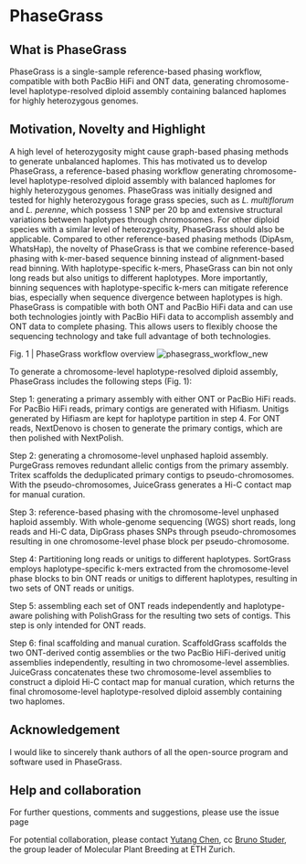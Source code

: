 # PhaseGrass
## What is PhaseGrass
PhaseGrass is a single-sample reference-based phasing workflow, compatible with both PacBio HiFi and ONT data, generating chromosome-level haplotype-resolved diploid assembly containing balanced haplomes for highly heterozygous genomes. 

## Motivation, Novelty and Highlight
A high level of heterozygosity might cause graph-based phasing methods to generate unbalanced haplomes. This has motivated us to develop PhaseGrass, a reference-based phasing workflow generating chromosome-level haplotype-resolved diploid assembly with balanced haplomes for highly heterozygous genomes. PhaseGrass was initially designed and tested for highly heterozygous forage grass species, such as _L. multiflorum_ and _L. perenne_, which possess 1 SNP per 20 bp and extensive structural variations between haplotypes through chromosomes. For other diploid species with a similar level of heterozygosity, PhaseGrass should also be applicable. Compared to other reference-based phasing methods (DipAsm, WhatsHap), the novelty of PhaseGrass is that we combine reference-based phasing with k-mer-based sequence binning instead of alignment-based read binning. With haplotype-specific k-mers, PhaseGrass can bin not only long reads but also unitigs to different haplotypes. More importantly, binning sequences with haplotype-specific k-mers can mitigate reference bias, especially when sequence divergence between haplotypes is high. PhaseGrass is compatible with both ONT and PacBio HiFi data and can use both technologies jointly with PacBio HiFi data to accomplish assembly and ONT data to complete phasing. This allows users to flexibly choose the sequencing technology and take full advantage of both technologies. 





Fig. 1 | PhaseGrass workflow overview
![phasegrass_workflow_new](https://github.com/Yutang-ETH/PhaseGrass/assets/84848653/c4c43412-66dc-4c9f-ab58-5b4330431206)






To generate a chromosome-level haplotype-resolved diploid assembly, PhaseGrass includes the following steps (Fig. 1): 

Step 1: generating a primary assembly with either ONT or PacBio HiFi reads. For PacBio HiFi reads, primary contigs are generated with Hifiasm. Unitigs generated by Hifiasm are kept for haplotype partition in step 4. For ONT reads, NextDenovo is chosen to generate the primary contigs, which are then polished with NextPolish.

Step 2: generating a chromosome-level unphased haploid assembly. PurgeGrass removes redundant allelic contigs from the primary assembly. Tritex scaffolds the deduplicated primary contigs to pseudo-chromosomes. With the pseudo-chromosomes, JuiceGrass generates a Hi-C contact map for manual curation.

Step 3: reference-based phasing with the chromosome-level unphased haploid assembly. With whole-genome sequencing (WGS) short reads, long reads and Hi-C data, DipGrass phases SNPs through pseudo-chromosomes resulting in one chromosome-level phase block per pseudo-chromosome.

Step 4: Partitioning long reads or unitigs to different haplotypes. SortGrass employs haplotype-specific k-mers extracted from the chromosome-level phase blocks to bin ONT reads or unitigs to different haplotypes, resulting in two sets of ONT reads or unitigs.

Step 5: assembling each set of ONT reads independently and haplotype-aware polishing with PolishGrass for the resulting two sets of contigs. This step is only intended for ONT reads.

Step 6: final scaffolding and manual curation. ScaffoldGrass scaffolds the two ONT-derived contig assemblies or the two PacBio HiFi-derived unitig assemblies independently, resulting in two chromosome-level assemblies. JuiceGrass concatenates these two chromosome-level assemblies to construct a diploid Hi-C contact map for manual curation, which returns the final chromosome-level haplotype-resolved diploid assembly containing two haplomes.

## Acknowledgement
I would like to sincerely thank authors of all the open-source program and software used in PhaseGrass. 

## Help and collaboration
For further questions, comments and suggestions, please use the issue page

For potential collaboration, please contact [Yutang Chen](https://usys.ethz.ch/en/people/profile.MjgzMjE5.TGlzdC82MzcsMzIwMTk3MjIy.html), cc [Bruno Studer](https://usys.ethz.ch/en/people/profile.bruno-studer.html), the group leader of Molecular Plant Breeding at ETH Zurich.
